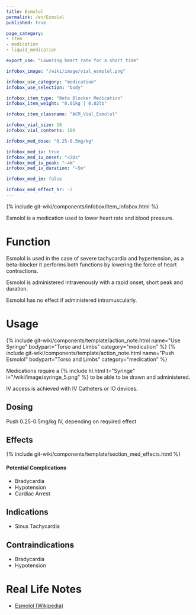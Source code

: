 ```yaml
---
title: Esmolol
permalink: /en/Esmolol
published: true

page_category:
- item
- medication
- liquid_medication

export_use: "Lowering heart rate for a short time"

infobox_image: "/wiki/image/vial_esmolol.png"

infobox_use_category: "medication"
infobox_use_selection: "body"

infobox_item_type: "Beta Blocker Medication"
infobox_item_weight: "0.01kg | 0.02lb"

infobox_item_classname: "ACM_Vial_Esmolol"

infobox_vial_size: 10
infobox_vial_contents: 100

infobox_med_dose: "0.25-0.5mg/kg"

infobox_med_iv: true
infobox_med_iv_onset: "<20s"
infobox_med_iv_peak: "~4m"
infobox_med_iv_duration: "~5m"

infobox_med_im: false

infobox_med_effect_hr: -2
---
```


{% include git-wiki/components/infobox/item_infobox.html %}

Esmolol is a medication used to lower heart rate and blood pressure.

# Function
Esmolol is used in the case of severe tachycardia and hypertension, as a beta-blocker it performs both functions by lowering the force of heart contractions.

Esmolol is administered intravenously with a rapid onset, short peak and duration.

Esmolol has no effect if administered intramuscularly.

# Usage
{% include git-wiki/components/template/action_note.html name="Use Syringe" bodypart="Torso and Limbs" category="medication" %}
{% include git-wiki/components/template/action_note.html name="Push Esmolol" bodypart="Torso and Limbs" category="medication" %}

Medications require a {% include hl.html t="Syringe" i="/wiki/image/syringe_5.png" %} to be able to be drawn and administered.

IV access is achieved with IV Catheters or IO devices.

## Dosing
Push 0.25-0.5mg/kg IV, depending on required effect

## Effects
{% include git-wiki/components/template/section_med_effects.html %}

#### Potential Complications
- Bradycardia
- Hypotension
- Cardiac Arrest

## Indications
- Sinus Tachycardia

## Contraindications
- Bradycardia
- Hypotension

# Real Life Notes
- [Esmolol (Wikipedia)](https://en.wikipedia.org/wiki/Esmolol)